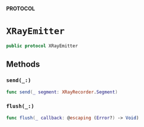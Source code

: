 **PROTOCOL**

# `XRayEmitter`

```swift
public protocol XRayEmitter
```

## Methods
### `send(_:)`

```swift
func send(_ segment: XRayRecorder.Segment)
```

### `flush(_:)`

```swift
func flush(_ callback: @escaping (Error?) -> Void)
```

